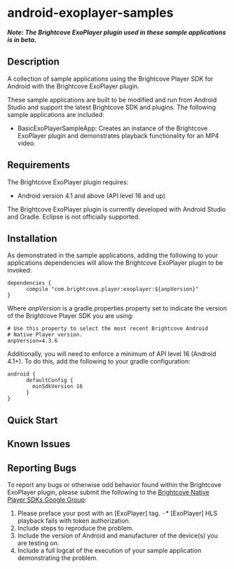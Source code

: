 android-exoplayer-samples
======================

**_Note: The Brightcove ExoPlayer plugin used in these sample applications is in beta._**

## Description

A collection of sample applications using the Brightcove Player SDK for Android with the Brightcove ExoPlayer plugin.

These sample applications are built to be modified and run from Android Studio and support the latest Brightcove SDK and plugins.
The following sample applications are included:

* BasicExoPlayerSampleApp: Creates an instance of the Brightcove ExoPlayer plugin and demonstrates playback functionality for an MP4 video.

## Requirements

The Brightcove ExoPlayer plugin requires:
* Android version 4.1 and above (API level 16 and up)

The Brightcove ExoPlayer plugin is currently developed with Android Studio and Gradle. Eclipse is not officially supported.

## Installation

As demonstrated in the sample applications, adding the following to your applications dependencies will allow the Brightcove ExoPlayer plugin to be invoked:

    dependencies {
          compile "com.brightcove.player:exoplayer:${anpVersion}"
    }

Where *anpVersion* is a gradle.properties property set to indicate the version of the Brightcove Player SDK you are using:

    # Use this property to select the most recent Brightcove Android
    # Native Player version.
    anpVersion=4.3.6

Additionally, you will need to enforce a minimum of API level 16 (Android 4.1+). To do this, add the following to your gradle configuration:

    android {
          defaultConfig {
            minSdkVersion 16
          }
    }

## Quick Start

## Known Issues

## Reporting Bugs

To report any bugs or otherwise odd behavior found within the Brightcove ExoPlayer plugin, please submit the following
to the [Brightcove Native Player SDKs Google Group](https://groups.google.com/forum/#!forum/brightcove-native-player-sdks):

1. Please preface your post with an [ExoPlayer] tag.
⋅⋅* [ExoPlayer] HLS playback fails with token authorization.
2. Include steps to reproduce the problem.
3. Include the version of Android and manufacturer of the device(s) you are testing on.
4. Include a full logcat of the execution of your sample application demonstrating the problem.
